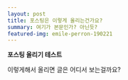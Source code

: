 ```yaml
---
layout: post
title: 포스팅은 이렇게 올리는건가요?
summary: 여기가 본문인가? 아닌듯?
featured-img: emile-perron-190221
---
```



**포스팅 올리기 테스트**

이렇게해서 올리면 글은 어디서 보는걸까요?